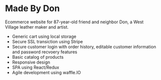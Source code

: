 # Made By Don
Ecommerce website for 87-year-old friend and neighbor Don, a West Village leather maker and artist.
- Generic cart using local storage
- Secure SSL transiction using Stripe
- Secure customer login with order history, editable customer information and password recvoery features
- Basic catalog of products
- Responsive design 
- SPA using React/Redux
- Agile development using waffle.IO
